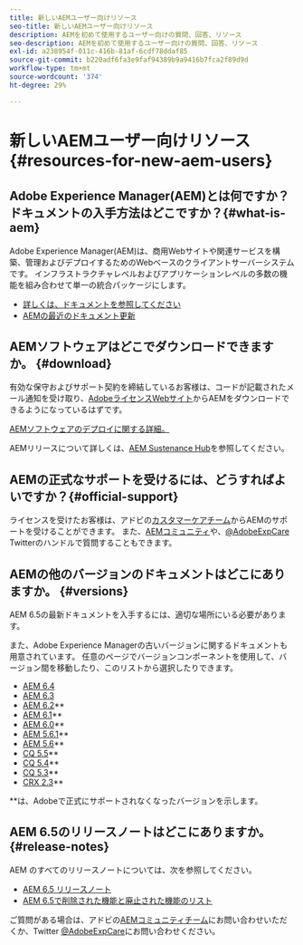 ```yaml
---
title: 新しいAEMユーザー向けリソース
seo-title: 新しいAEMユーザー向けリソース
description: AEMを初めて使用するユーザー向けの質問、回答、リソース
seo-description: AEMを初めて使用するユーザー向けの質問、回答、リソース
exl-id: a238954f-011c-416b-81af-6cdf78ddaf85
source-git-commit: b220adf6fa3e9faf94389b9a9416b7fca2f89d9d
workflow-type: tm+mt
source-wordcount: '374'
ht-degree: 29%

---
```


# 新しいAEMユーザー向けリソース{#resources-for-new-aem-users}

## Adobe Experience Manager(AEM)とは何ですか？ドキュメントの入手方法はどこですか？{#what-is-aem}

Adobe Experience Manager(AEM)は、商用Webサイトや関連サービスを構築、管理およびデプロイするためのWebベースのクライアントサーバーシステムです。 インフラストラクチャレベルおよびアプリケーションレベルの多数の機能を組み合わせて単一の統合パッケージにします。

* [詳しくは、ドキュメントを参照してください](/help/sites-deploying/home.md)
* [AEMの最近のドキュメント更新](https://helpx.adobe.com/experience-manager/documentation-updates.html)

## AEMソフトウェアはどこでダウンロードできますか。 {#download}

有効な保守およびサポート契約を締結しているお客様は、コードが記載されたメール通知を受け取り、[AdobeライセンスWebサイト](http://licensing.adobe.com/)からAEMをダウンロードできるようになっているはずです。

[AEMソフトウェアのデプロイに関する詳細。](/help/sites-deploying/home.md)

AEMリリースについて詳しくは、[AEM Sustenance Hub](https://helpx.adobe.com/experience-manager/aem-releases-updates.html)を参照してください。

## AEMの正式なサポートを受けるには、どうすればよいですか？{#official-support}

ライセンスを受けたお客様は、アドビの[カスタマーケアチーム](https://helpx.adobe.com/jp/marketing-cloud/contact-support.html)からAEMのサポートを受けることができます。 また、[AEMコミュニティ](https://forums.adobe.com/community/experience-cloud/marketing-cloud/experience-manager)や、[@AdobeExpCare](https://twitter.com/adobeexpcare) Twitterのハンドルで質問することもできます。

## AEMの他のバージョンのドキュメントはどこにありますか。 {#versions}

AEM 6.5の最新ドキュメントを入手するには、適切な場所にいる必要があります。

また、Adobe Experience Managerの古いバージョンに関するドキュメントも用意されています。 任意のページでバージョンコンポーネントを使用して、バージョン間を移動したり、このリストから選択したりできます。

* [AEM 6.4](https://experienceleague.adobe.com/docs/experience-manager-64.html?lang=ja)
* [AEM 6.3](https://helpx.adobe.com/jp/support/experience-manager/6-3.html)
* [AEM 6.2](https://experienceleague.adobe.com/docs/experience-manager-release-information/aem-release-updates/previous-updates/aem-previous-versions.html?lang=ja#previous-updates)**
* [AEM 6.1](https://docs.adobe.com/docs/en/aem/6-1.html)**
* [AEM 6.0](https://docs.adobe.com/docs/en/aem/6-0.html)**
* [AEM 5.6.1](https://helpx.adobe.com/experience-manager/aem-previous-versions.html)**
* [AEM 5.6](https://helpx.adobe.com/experience-manager/aem-previous-versions.html)**
* [CQ 5.5](https://helpx.adobe.com/experience-manager/aem-previous-versions.html)**
* [CQ 5.4](https://helpx.adobe.com/experience-manager/aem-previous-versions.html)**
* [CQ 5.3](https://helpx.adobe.com/experience-manager/aem-previous-versions.html)**
* [CRX 2.3](https://helpx.adobe.com/experience-manager/aem-previous-versions.html)**

**は、Adobeで正式にサポートされなくなったバージョンを示します。

## AEM 6.5のリリースノートはどこにありますか。{#release-notes}

AEM のすべてのリリースノートについては、次を参照してください。

* [AEM 6.5 リリースノート](/help/release-notes/home.md)
* [AEM 6.5で削除された機能と廃止された機能のリスト](/help/release-notes/deprecated-removed-features.md)

ご質問がある場合は、アドビの[AEMコミュニティチーム](http://help-forums.adobe.com/content/adobeforums/en/experience-manager-forum/adobe-experience-manager.html)にお問い合わせいただくか、Twitter [@AdobeExpCare](https://twitter.com/adobeexpcare)にお問い合わせください。
